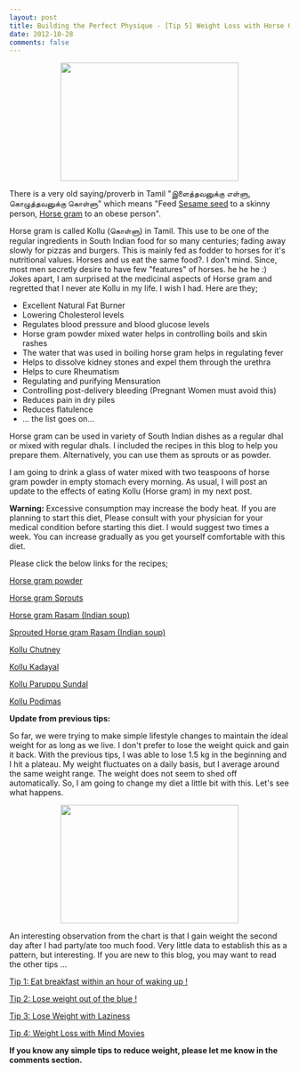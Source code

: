 ```yaml
---
layout: post
title: Building the Perfect Physique - [Tip 5] Weight Loss with Horse Gram
date: 2012-10-28
comments: false
---
```


<div class="separator" style="clear: both; text-align: center;">
<a href="http://3.bp.blogspot.com/-s_FltAxu3VM/UIz2K3lT1wI/AAAAAAAAVD0/uo6AWBWo-OM/s1600/horsegram-kollu.jpg" imageanchor="1" style="margin-left: 1em; margin-right: 1em;"><img border="0" height="213" src="http://3.bp.blogspot.com/-s_FltAxu3VM/UIz2K3lT1wI/AAAAAAAAVD0/uo6AWBWo-OM/s320/horsegram-kollu.jpg" width="320" /></a></div>  
  
There is a very old saying/proverb in Tamil "இளைத்தவனுக்கு எள்ளு, கொழுத்தவனுக்கு கொள்ளு" which means "Feed [Sesame seed](http://en.wikipedia.org/wiki/Sesame_seed) to a skinny person, [Horse gram](http://en.wikipedia.org/wiki/Horse_gram) to an obese person".  
  
Horse gram is called Kollu (கொள்ளு) in Tamil. This use to be one of the regular ingredients in South Indian food for so many centuries; fading away slowly for pizzas and burgers. This is mainly fed as fodder to horses for it's nutritional values. Horses and us eat the same food?. I don't mind. Since, most men secretly desire to have few "features" of horses. he he he :) Jokes apart, I am surprised at the medicinal aspects of Horse gram and regretted that I never ate Kollu in my life. I wish I had. Here are they;  
  
* Excellent Natural Fat Burner  
* Lowering Cholesterol levels  
* Regulates blood pressure and blood glucose levels  
* Horse gram powder mixed water helps in controlling boils and skin rashes  
* The water that was used in boiling horse gram helps in regulating fever  
* Helps to dissolve kidney stones and expel them through the urethra  
* Helps to cure Rheumatism  
* Regulating and purifying Mensuration  
* Controlling post-delivery bleeding (Pregnant Women must avoid this)  
* Reduces pain in dry piles  
* Reduces flatulence  
* ... the list goes on...  
  
Horse gram can be used in variety of South Indian dishes as a regular dhal or mixed with regular dhals. I included the recipes in this blog to help you prepare them. Alternatively, you can use them as sprouts or as powder.  
  
I am going to drink a glass of water mixed with two teaspoons of horse gram powder in empty stomach every morning. As usual, I will post an update to the effects of eating Kollu (Horse gram) in my next post.  
  
**Warning:** Excessive consumption may increase the body heat. If you are planning to start this diet, Please consult with your physician for your medical condition before starting this diet. I would suggest two times a week. You can increase gradually as you get yourself comfortable with this diet.  
  
Please click the below links for the recipes;  
  
[Horse gram powder](http://rascookbook.blogspot.co.uk/2012/04/kollu-podi-horsegram-powder.html)  

[Horse gram Sprouts](http://www.suvaiarusuvai.com/2011/12/how-to-make-horse-gram-sprouts.html)  
  
[Horse gram Rasam (Indian soup)](http://rascookbook.blogspot.co.uk/2012/02/kolluhoresgram-rasam.html)  
  
[Sprouted Horse gram Rasam (Indian soup)](http://en.petitchef.com/recipes/sprouted-horsegram-kollu-rasam-without-rasam-powder-fid-1056568)  

[Kollu Chutney](http://www.sashirecipes.com/kollu-chutney-horse-gram-chutney.html)  
  
[Kollu Kadayal](http://www.ohtastensee.com/2010/09/24/kollu-kadayal-and-kollu-rasamhorsegram-dal-and-soup/)  
  
[Kollu Paruppu Sundal](http://www.sharmispassions.com/2012/05/kollu-rasam-kollu-sundal-kollu-recipes.html)  

[Kollu Podimas](http://rivr.sulekha.com/kollu-podimas_592638_blog)  
  
**Update from previous tips:**  
  
So far, we were trying to make simple lifestyle changes to maintain the ideal weight for as long as we live. I don't prefer to lose the weight quick and gain it back. With the previous tips, I was able to lose 1.5 kg in the beginning and I hit a plateau. My weight fluctuates on a daily basis, but I average around the same weight range. The weight does not seem to shed off automatically. So, I am going to change my diet a little bit with this. Let's see what happens.  
  
<div class="separator" style="clear: both; text-align: center;">
<a href="http://1.bp.blogspot.com/-0QfPpmKBV1M/UIz8vu9VpFI/AAAAAAAAVEI/vrV4PsCS-rs/s1600/Prem-Weight-Loss-Tracker.jpg" imageanchor="1" style="margin-left: 1em; margin-right: 1em;"><img border="0" height="213" src="http://1.bp.blogspot.com/-0QfPpmKBV1M/UIz8vu9VpFI/AAAAAAAAVEI/vrV4PsCS-rs/s320/Prem-Weight-Loss-Tracker.jpg" width="320" /></a></div>  

An interesting observation from the chart is that I gain weight the second day after I had party/ate too much food. Very little data to establish this as a pattern, but interesting. If you are new to this blog, you may want to read the other tips ...  
  
[Tip 1: Eat breakfast within an hour of waking up !](http://blog.smileprem.com/building-the-perfect-physique-tip-1-eat-breakfast-within-an-hour-of-waking-up/)  

[Tip 2: Lose weight out of the blue !](http://blog.smileprem.com/building-the-perfect-physique-tip-2-lose-weight-out-of-the-blue/)  

[Tip 3: Lose Weight with Laziness](http://blog.smileprem.com/building-the-perfect-physique-tip-3-lose-weight-with-laziness/)  

[Tip 4: Weight Loss with Mind Movies](http://blog.smileprem.com/building-the-perfect-physique-tip-4-weight-loss-with-mind-movies/)  
  
**If you know any simple tips to reduce weight, please let me know in the comments section.**  

